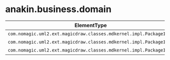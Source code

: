 # anakin.business.domain

| ElementType | Naming | Comment |
| ----------- | ------- | ------------- |
| `com.nomagic.uml2.ext.magicdraw.classes.mdkernel.impl.PackageImpl` | szervezet |  |
| `com.nomagic.uml2.ext.magicdraw.classes.mdkernel.impl.PackageImpl` | raktar |  |
| `com.nomagic.uml2.ext.magicdraw.classes.mdkernel.impl.PackageImpl` | targy |  |
